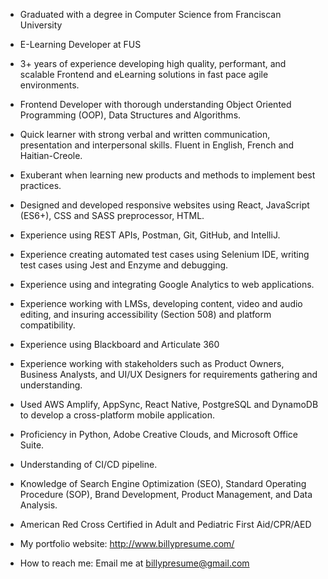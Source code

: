 - Graduated with a degree in Computer Science from Franciscan University
- E-Learning Developer at FUS
- 3+ years of experience developing high quality, performant, and scalable Frontend and eLearning 
  solutions in fast pace agile environments.
- Frontend Developer with thorough understanding Object Oriented Programming (OOP), Data 
        Structures and Algorithms.
- Quick learner with strong verbal and written communication, presentation and interpersonal skills. 
        Fluent in English, French and Haitian-Creole.
- Exuberant when learning new products and methods to implement best practices.
- Designed and developed responsive websites using React, JavaScript (ES6+), CSS and SASS 
        preprocessor, HTML.
- Experience using REST APIs, Postman, Git, GitHub, and IntelliJ.
- Experience creating automated test cases using Selenium IDE, writing test cases using Jest and 
        Enzyme and debugging.
- Experience using and integrating Google Analytics to web applications.
- Experience working with LMSs, developing content, video and audio editing, and insuring accessibility 
        (Section 508) and platform compatibility.
- Experience using Blackboard and Articulate 360
- Experience working with stakeholders such as Product Owners, Business Analysts, and UI/UX 
        Designers for requirements gathering and understanding.
- Used AWS Amplify, AppSync, React Native, PostgreSQL and DynamoDB to develop a cross-platform 
        mobile application.
- Proficiency in Python, Adobe Creative Clouds, and Microsoft Office Suite.
- Understanding of CI/CD pipeline.
- Knowledge of Search Engine Optimization (SEO), Standard Operating Procedure (SOP), Brand 
        Development, Product Management, and Data Analysis.
- American Red Cross Certified in Adult and Pediatric First Aid/CPR/AED

- My portfolio website: http://www.billypresume.com/
- How to reach me: Email me at billypresume@gmail.com

<!---
Billy-Presume/Billy-Presume is a ✨ special ✨ repository because its `README.md` (this file) appears on your GitHub profile.
You can click the Preview link to take a look at your changes.
--->
